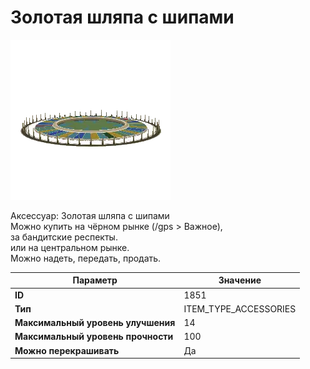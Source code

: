 # Золотая шляпа с шипами

![Item Image](../img/1851.webp?raw=true)

Аксессуар: Золотая шляпа с шипами<br>Можно купить на чёрном рынке (/gps > Важное), <br>за бандитские респекты.<br>или на центральном рынке.<br>Можно надеть, передать, продать.


| Параметр | Значение |
|----------|----------|
| **ID** | 1851 |
| **Тип** | ITEM_TYPE_ACCESSORIES |
| **Максимальный уровень улучшения** | 14 |
| **Максимальный уровень прочности** | 100 |
| **Можно перекрашивать** | Да |

